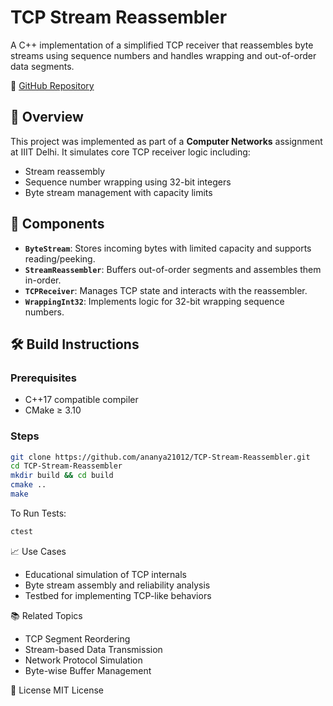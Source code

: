 # TCP Stream Reassembler

A C++ implementation of a simplified TCP receiver that reassembles byte streams using sequence numbers and handles wrapping and out-of-order data segments.

📁 [GitHub Repository](https://github.com/ananya21012/TCP-Stream-Reassembler)

## 📌 Overview

This project was implemented as part of a **Computer Networks** assignment at IIIT Delhi. It simulates core TCP receiver logic including:

- Stream reassembly
- Sequence number wrapping using 32-bit integers
- Byte stream management with capacity limits

## 🚀 Components

- **`ByteStream`**: Stores incoming bytes with limited capacity and supports reading/peeking.
- **`StreamReassembler`**: Buffers out-of-order segments and assembles them in-order.
- **`TCPReceiver`**: Manages TCP state and interacts with the reassembler.
- **`WrappingInt32`**: Implements logic for 32-bit wrapping sequence numbers.


## 🛠️ Build Instructions

### Prerequisites

- C++17 compatible compiler
- CMake ≥ 3.10

### Steps

```bash
git clone https://github.com/ananya21012/TCP-Stream-Reassembler.git
cd TCP-Stream-Reassembler
mkdir build && cd build
cmake ..
make
```
To Run Tests:
```bash
ctest
```

📈 Use Cases
- Educational simulation of TCP internals
- Byte stream assembly and reliability analysis
- Testbed for implementing TCP-like behaviors

📚 Related Topics
- TCP Segment Reordering
- Stream-based Data Transmission
- Network Protocol Simulation
- Byte-wise Buffer Management

📄 License
MIT License
